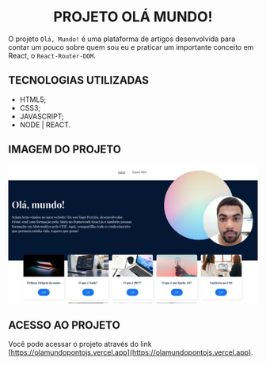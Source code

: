 <div align="center">
    <h1>PROJETO OLÁ MUNDO!</h1>
</div>

O projeto `Olá, Mundo!` é uma plataforma de artigos desenvolvida para contar um pouco sobre quem sou eu e praticar um importante conceito em React, o `React-Router-DOM`.

## TECNOLOGIAS UTILIZADAS

- HTML5;
- CSS3;
- JAVASCRIPT;
- NODE | REACT.

## IMAGEM DO PROJETO

![Olá mundo Preview](/public/preview.png)

## ACESSO AO PROJETO

Você pode acessar o projeto através do link [https://olamundopontojs.vercel.app](https://olamundopontojs.vercel.app).